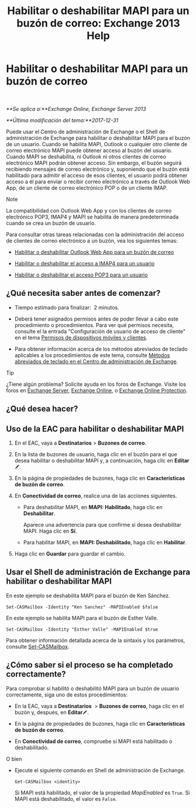 ﻿---
title: 'Habilitar o deshabilitar MAPI para un buzón de correo: Exchange 2013 Help'
TOCTitle: Habilitar o deshabilitar MAPI para un buzón de correo
ms:assetid: c2c6718c-a2c0-4ed2-b4ed-364c3cb1f592
ms:mtpsurl: https://technet.microsoft.com/es-es/library/Bb124497(v=EXCHG.150)
ms:contentKeyID: 50556878
ms.date: 04/23/2018
mtps_version: v=EXCHG.150
ms.translationtype: HT
---

# Habilitar o deshabilitar MAPI para un buzón de correo

 

_**Se aplica a:**Exchange Online, Exchange Server 2013_

_**Última modificación del tema:**2017-12-31_

Puede usar el Centro de administración de Exchange o el Shell de administración de Exchange para habilitar o deshabilitar MAPI para el buzón de un usuario. Cuando se habilita MAPI, Outlook o cualquier otro cliente de correo electrónico MAPI puede obtener acceso al buzón del usuario. Cuando MAPI se deshabilita, ni Outlook ni otros clientes de correo electrónico MAPI podrán obtener acceso. Sin embargo, el buzón seguirá recibiendo mensajes de correo electrónico y, suponiendo que el buzón está habilitado para admitir el acceso de esos clientes, el usuario podrá obtener acceso a él para enviar o recibir correo electrónico a través de Outlook Web App, de un cliente de correo electrónico POP o de un cliente IMAP.


> [!NOTE]
> La compatibilidad con Outlook Web App y con los clientes de correo electrónico POP3, IMAP4 y MAPI se habilita de manera predeterminada cuando se crea un buzón de usuario.



Para consultar otras tareas relacionadas con la administración del acceso de clientes de correo electrónico a un buzón, vea los siguientes temas:

  - [Habilitar o deshabilitar Outlook Web App para un buzón de correo](enable-or-disable-outlook-web-app-for-a-mailbox-exchange-2013-help.md)

  - [Habilitar o deshabilitar el acceso a IMAP4 para un usuario](enable-or-disable-imap4-access-for-a-user-exchange-2013-help.md)

  - [Habilitar o deshabilitar el acceso POP3 para un usuario](enable-or-disable-pop3-access-for-a-user-exchange-2013-help.md)

## ¿Qué necesita saber antes de comenzar?

  - Tiempo estimado para finalizar:  2 minutos.

  - Deberá tener asignados permisos antes de poder llevar a cabo este procedimiento o procedimientos. Para ver qué permisos necesita, consulte el la entrada "Configuración de usuario de acceso de cliente" en el tema [Permisos de dispositivos móviles y clientes](clients-and-mobile-devices-permissions-exchange-2013-help.md).

  - Para obtener información acerca de los métodos abreviados de teclado aplicables a los procedimientos de este tema, consulte [Métodos abreviados de teclado en el Centro de administración de Exchange](keyboard-shortcuts-in-the-exchange-admin-center-exchange-online-protection-help.md).


> [!TIP]
> ¿Tiene algún problema? Solicite ayuda en los foros de Exchange. Visite los foros en <A href="https://go.microsoft.com/fwlink/p/?linkid=60612">Exchange Server</A>, <A href="https://go.microsoft.com/fwlink/p/?linkid=267542">Exchange Online</A>, o <A href="https://go.microsoft.com/fwlink/p/?linkid=285351">Exchange Online Protection</A>.



## ¿Qué desea hacer?

## Uso de la EAC para habilitar o deshabilitar MAPI

1.  En el EAC, vaya a **Destinatarios** \> **Buzones de correo**.

2.  En la lista de buzones de usuario, haga clic en el buzón para el que desea habilitar o deshabilitar MAPI y, a continuación, haga clic en **Editar**![Icono Editar](images/Bb124582.6f53ccb2-1f13-4c02-bea0-30690e6ea71d(EXCHG.150).gif "Icono Editar").

3.  En la página de propiedades de buzones, haga clic en **Características de buzón de correo**.

4.  En **Conectividad de correo**, realice una de las acciones siguientes.
    
      - Para deshabilitar MAPI, en **MAPI: Habilitado**, haga clic en **Deshabilitar**.
        
        Aparece una advertencia para que confirme si desea deshabilitar MAPI. Haga clic en **Sí**.
    
      - Para habilitar MAPI, en **MAPI: Deshabilitado**, haga clic en **Habilitar**.

5.  Haga clic en **Guardar** para guardar el cambio.

## Usar el Shell de administración de Exchange para habilitar o deshabilitar MAPI

En este ejemplo se deshabilita MAPI para el buzón de Ken Sánchez.

    Set-CASMailbox -Identity "Ken Sanchez" -MAPIEnabled $false

En este ejemplo se habilita MAPI para el buzón de Esther Valle.

    Set-CASMailbox -Identity "Esther Valle" -MAPIEnabled $true

Para obtener información detallada acerca de la sintaxis y los parámetros, consulte [Set-CASMailbox](https://technet.microsoft.com/es-es/library/bb125264\(v=exchg.150\)).

## ¿Cómo saber si el proceso se ha completado correctamente?

Para comprobar si habilitó o deshabilitó MAPI para un buzón de usuario correctamente, siga uno de estos procedimientos:

  - En la EAC, vaya a **Destinatarios**  \> **Buzones de correo**, haga clic en el buzón y, después, en **Editar**![Icono Editar](images/Bb124582.6f53ccb2-1f13-4c02-bea0-30690e6ea71d(EXCHG.150).gif "Icono Editar").

  - En la página de propiedades de buzones, haga clic en **Características de buzón de correo**.

  - En **Conectividad de correo**, compruebe si MAPI está habilitado o deshabilitado.

O bien

  - Ejecute el siguiente comando en Shell de administración de Exchange.
    
        Get-CASMailbox <identity>
    
    Si MAPI está habilitado, el valor de la propiedad *MapiEnabled* es `True`. Si MAPI está deshabilitado, el valor es `False`.


